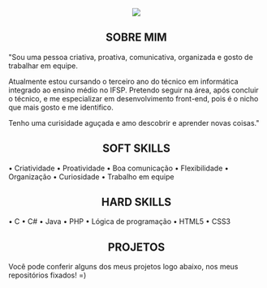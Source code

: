 



<p align="center">
 <img src= "https://media.discordapp.net/attachments/816888490955636747/864915060622098472/Ola_eu_Sou_a_Amanda.png?width=840&height=473  width="500"/>
       </p>
       
       
 <h2 align="center" color = "red" >SOBRE MIM</h2>
 
 "Sou uma pessoa criativa, proativa, comunicativa, organizada e gosto de trabalhar em equipe. 
 
Atualmente estou cursando o terceiro ano do técnico em informática integrado ao ensino médio no IFSP. Pretendo seguir na área, após concluir o técnico, e me especializar em desenvolvimento front-end, pois é o nicho que mais gosto e me identifico.

Tenho uma curisidade aguçada e amo descobrir e aprender novas coisas."
      

<h2 align="center" > SOFT SKILLS</h2>

• Criatividade
 • Proatividade
 • Boa comunicação
 • Flexibilidade
 • Organização
 • Curiosidade
 • Trabalho em equipe

<h2 align="center" >HARD SKILLS</h2>

• C
 • C#
 • Java 
 • PHP
 • Lógica de programação
 • HTML5
 • CSS3



<h2 align="center" >PROJETOS</h2>

Você pode conferir alguns dos meus projetos logo abaixo, nos meus repositórios fixados! =)

